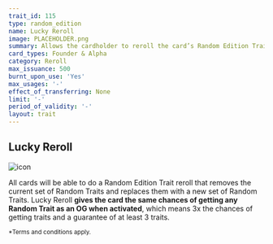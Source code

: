 ```yaml
---
trait_id: 115
type: random_edition
name: Lucky Reroll
image: PLACEHOLDER.png
summary: Allows the cardholder to reroll the card’s Random Edition Traits with the same chances as an OG.
card_types: Founder & Alpha
category: Reroll
max_issuance: 500
burnt_upon_use: 'Yes'
max_usages: '-'
effect_of_transferring: None
limit: '-'
period_of_validity: '-'
layout: trait
---
```


## Lucky Reroll

![icon](/assets/images/trait-icons/{{page.image}})

All cards will be able to do a Random Edition Trait reroll that removes the current set of Random Traits and replaces them with a new set of Random Traits. Lucky Reroll **gives the card the same chances of getting any Random Trait as an OG when activated**, which means 3x the chances of getting traits and a guarantee of at least 3 traits.

<small>*Terms and conditions apply.</small>